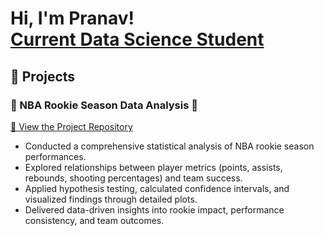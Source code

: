 <h1>Hi, I'm Pranav! <br/><a href="https://github.com/pranavboddapati"> Current Data Science Student</a> 
 
## 📁 Projects

### 🏀 NBA Rookie Season Data Analysis 🏀
[🔗 View the Project Repository](https://github.com/pranavboddapati/nba-rookie-data-analysis)

- Conducted a comprehensive statistical analysis of NBA rookie season performances.
- Explored relationships between player metrics (points, assists, rebounds, shooting percentages) and team success.
- Applied hypothesis testing, calculated confidence intervals, and visualized findings through detailed plots.
- Delivered data-driven insights into rookie impact, performance consistency, and team outcomes.
